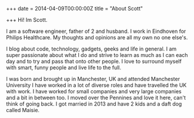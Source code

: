 +++
date = 2014-04-09T00:00:00Z
title = "About Scott"

+++
Hi! Im Scott.

I am a software engineer, father of 2 and husband. I work in Eindhoven for Philips Healthcare. My thoughts and opinions are all my own no one else's.

I blog about code, technology, gadgets, geeks and life in general. I am super passionate about what I do and strive to learn as much as I can each day and to try and pass that onto other people. I love to surround myself with smart, funny people and live life to the full.

I was born and brought up in Manchester, UK and attended Manchester University I have worked in a lot of diverse roles and have travelled the UK with work. I have worked for small companies and very large companies and a bit in between too. I moved over the Pennines and love it here, can't think of going back. I got married in 2013 and have 2 kids and a daft dog called Maisie.